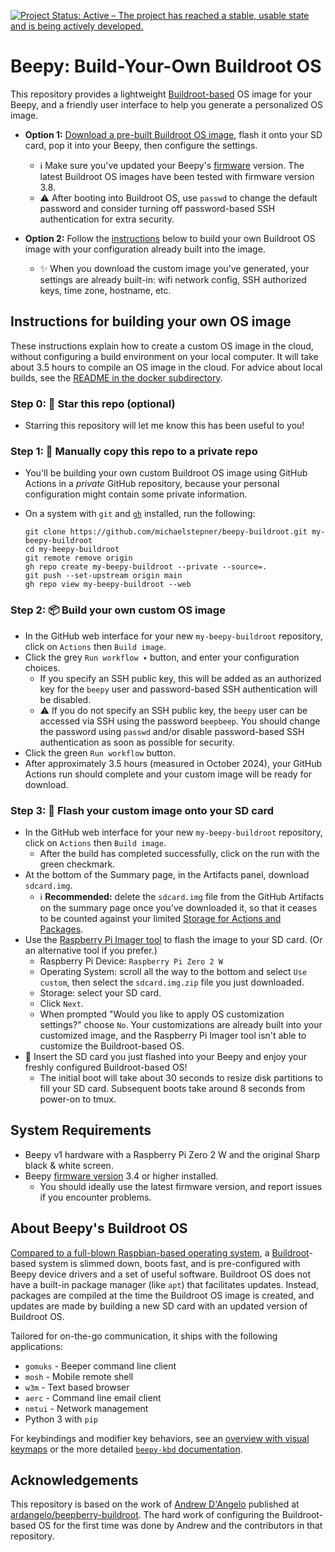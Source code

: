 [![Project Status: Active – The project has reached a stable, usable state and is being actively developed.](https://www.repostatus.org/badges/latest/active.svg)](https://www.repostatus.org/#active)

# Beepy: Build-Your-Own Buildroot OS

This repository provides a lightweight [Buildroot-based](#about-beepys-buildroot-os) OS image for your Beepy, and a friendly user interface to help you generate a personalized OS image.

- **Option 1:** [Download a pre-built Buildroot OS image](https://github.com/michaelstepner/beepy-buildroot/releases), flash it onto your SD card, pop it into your Beepy, then configure the settings.
    - ℹ️ Make sure you've updated your Beepy's [firmware](https://github.com/ardangelo/beepberry-rp2040/releases/) version. The latest Buildroot OS images have been tested with firmware version 3.8.
    - ⚠️ After booting into Buildroot OS, use `passwd` to change the default password and consider turning off password-based SSH authentication for extra security.

- **Option 2:** Follow the [instructions](#instructions-for-building-your-own-os-image) below to build your own Buildroot OS image with your configuration already built into the image.
    - ✨ When you download the custom image you've generated, your settings are already built-in: wifi network config, SSH authorized keys, time zone, hostname, etc.

## Instructions for building your own OS image

These instructions explain how to create a custom OS image in the cloud, without configuring a build environment on your local computer. It will take about 3.5 hours to compile an OS image in the cloud. For advice about local builds, see the [README in the docker subdirectory](./docker/README.md).

### Step 0: 🌟 Star this repo (optional)

- Starring this repository will let me know this has been useful to you!

### Step 1: 🔐 Manually copy this repo to a private repo

- You'll be building your own custom Buildroot OS image using GitHub Actions in a *private* GitHub repository, because your personal configuration might contain some private information.

- On a system with `git` and [`gh`](https://cli.github.com/) installed, run the following:

    ```
    git clone https://github.com/michaelstepner/beepy-buildroot.git my-beepy-buildroot
    cd my-beepy-buildroot
    git remote remove origin
    gh repo create my-beepy-buildroot --private --source=.
    git push --set-upstream origin main
    gh repo view my-beepy-buildroot --web
    ```

### Step 2: 📦 Build your own custom OS image

- In the GitHub web interface for your new `my-beepy-buildroot` repository, click on `Actions` then `Build image`.
- Click the grey `Run workflow ▾` button, and enter your configuration choices.
    - If you specify an SSH public key, this will be added as an authorized key for the `beepy` user and password-based SSH authentication will be disabled.
    - ⚠️ If you do not specify an SSH public key, the `beepy` user can be accessed via SSH using the password `beepbeep`. You should change the password using `passwd` and/or disable password-based SSH authentication as soon as possible for security.
- Click the green `Run workflow` button.
- After approximately 3.5 hours (measured in October 2024), your GitHub Actions run should complete and your custom image will be ready for download.

### Step 3: 🚀 Flash your custom image onto your SD card

- In the GitHub web interface for your new `my-beepy-buildroot` repository, click on `Actions` then `Build image`.
    - After the build has completed successfully, click on the run with the green checkmark.
- At the bottom of the Summary page, in the Artifacts panel, download `sdcard.img`.
    - ℹ️ **Recommended:** delete the `sdcard.img` file from the GitHub Artifacts on the summary page once you've downloaded it, so that it ceases to be counted against your limited [Storage for Actions and Packages](https://github.com/settings/billing/summary#usage).
- Use the [Raspberry Pi Imager tool](https://www.raspberrypi.com/software/) to flash the image to your SD card. (Or an alternative tool if you prefer.)
    - Raspberry Pi Device: `Raspberry Pi Zero 2 W`
    - Operating System: scroll all the way to the bottom and select `Use custom`, then select the `sdcard.img.zip` file you just downloaded.
    - Storage: select your SD card.
    - Click `Next`.
    - When prompted "Would you like to apply OS customization settings?" choose `No`. Your customizations are already built into your customized image, and the Raspberry Pi Imager tool isn't able to customize the Buildroot-based OS.
- 🎁 Insert the SD card you just flashed into your Beepy and enjoy your freshly configured Buildroot-based OS!
    - The initial boot will take about 30 seconds to resize disk partitions to fill your SD card. Subsequent boots take around 8 seconds from power-on to tmux.

## System Requirements

- Beepy v1 hardware with a Raspberry Pi Zero 2 W and the original Sharp black & white screen.
- Beepy [firmware version](https://github.com/ardangelo/beepberry-rp2040/releases/) 3.4 or higher installed.
    - You should ideally use the latest firmware version, and report issues if you encounter problems.

## About Beepy's Buildroot OS

[Compared to a full-blown Raspbian-based operating system](https://beepy.sqfmi.com/docs/getting-started#3-choose-an-operating-system), a [Buildroot](https://buildroot.org/)-based system is slimmed down, boots fast, and is pre-configured with Beepy device drivers and a set of useful software. Buildroot OS does not have a built-in package manager (like `apt`) that facilitates updates. Instead, packages are compiled at the time the Buildroot OS image is created, and updates are made by building a new SD card with an updated version of Buildroot OS.

Tailored for on-the-go communication, it ships with the following applications:

- `gomuks` - Beeper command line client
- `mosh` - Mobile remote shell
- `w3m` - Text based browser
- `aerc` - Command line email client
- `nmtui` - Network management
- Python 3 with `pip`

For keybindings and modifier key behaviors, see an [overview with visual keymaps](https://beepy.sqfmi.com/docs/firmware/keyboard) or the more detailed [`beepy-kbd` documentation](https://github.com/ardangelo/beepberry-keyboard-driver/blob/main/README.md).

## Acknowledgements

This repository is based on the work of [Andrew D'Angelo](http://andrew.uni.cx/) published at [ardangelo/beepberry-buildroot](https://github.com/ardangelo/beepberry-buildroot). The hard work of configuring the Buildroot-based OS for the first time was done by Andrew and the contributors in that repository.

